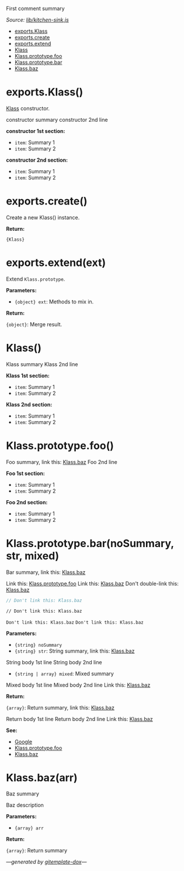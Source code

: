 First comment summary

_Source: [lib/kitchen-sink.js](../lib/kitchen-sink.js)_

- [exports.Klass](#exportsklass)
- [exports.create](#exportscreate)
- [exports.extend](#exportsextendext)
- [Klass](#klass)
- [Klass.prototype.foo](#klassprototypefoo)
- [Klass.prototype.bar](#klassprototypebarnosummary-str-mixed)
- [Klass.baz](#klassbazarr)

# exports.Klass()

[Klass](#klass) constructor.

constructor summary
constructor 2nd line

**constructor 1st section:**

- `item`: Summary 1
- `item`: Summary 2

**constructor 2nd section:**

- `item`: Summary 1
- `item`: Summary 2

# exports.create()

Create a new Klass() instance.

**Return:**

`{Klass}`

# exports.extend(ext)

Extend `Klass.prototype`.

**Parameters:**

- `{object} ext`: Methods to mix in.

**Return:**

`{object}`: Merge result.

# Klass()

Klass summary
Klass 2nd line

**Klass 1st section:**

- `item`: Summary 1
- `item`: Summary 2

**Klass 2nd section:**

- `item`: Summary 1
- `item`: Summary 2

# Klass.prototype.foo()

Foo summary, link this: [Klass.baz](#klassbazarr)
Foo 2nd line

**Foo 1st section:**

- `item`: Summary 1
- `item`: Summary 2

**Foo 2nd section:**

- `item`: Summary 1
- `item`: Summary 2

# Klass.prototype.bar(noSummary, str, mixed)

Bar summary, link this: [Klass.baz](#klassbazarr)

Link this: [Klass.prototype.foo](#klassprototypefoo)
Link this: [Klass.baz](#klassbazarr)
Don't double-link this: [Klass.baz](#klassbazarr)

```js
// Don't link this: Klass.baz
```

```
// Don't link this: Klass.baz
```

` Don't link this: Klass.baz `
`Don't link this: Klass.baz`

**Parameters:**

- `{string} noSummary`
- `{string} str`: String summary, link this: [Klass.baz](#klassbazarr)

String body 1st line
String body 2nd line

- `{string | array} mixed`: Mixed summary

Mixed body 1st line
Mixed body 2nd line
Link this: [Klass.baz](#klassbazarr)

**Return:**

`{array}`: Return summary, link this: [Klass.baz](#klassbazarr)

Return body 1st line
Return body 2nd line
Link this: [Klass.baz](#klassbazarr)

**See:**

- [Google](http://www.google.com/)
- [Klass.prototype.foo](#klassprototypefoo)
- [Klass.baz](#klassbazarr)

# Klass.baz(arr)

Baz summary

Baz description

**Parameters:**

- `{array} arr`

**Return:**

`{array}`: Return summary

_&mdash;generated by [gitemplate-dox](https://github.com/codeactual/gitemplate-dox)&mdash;_
